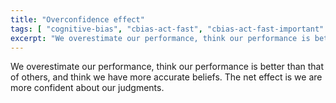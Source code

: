 ```yaml
---
title: "Overconfidence effect"
tags: [ "cognitive-bias", "cbias-act-fast", "cbias-act-fast-important" ]
excerpt: "We overestimate our performance, think our performance is better than that of others, and think we have more accurate beliefs."
---
```


We overestimate our performance, think our performance is better than that of others, and think we have more accurate beliefs. The net effect is we are more confident about our judgments.

